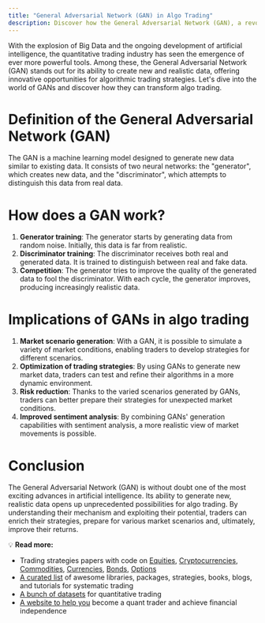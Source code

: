 ```yaml
---
title: "General Adversarial Network (GAN) in Algo Trading"
description: Discover how the General Adversarial Network (GAN), a revolutionary machine learning model, is transforming algorithmic trading. Learn how GANs generate new data to simulate market scenarios, optimize strategies, reduce risk, and improve sentiment analysis. Dive into the world of GANs and enhance your trading strategies. Explore resources for quantitative traders.
---
```




With the explosion of Big Data and the ongoing development of artificial intelligence, the quantitative trading industry has seen the emergence of ever more powerful tools. Among these, the General Adversarial Network (GAN) stands out for its ability to create new and realistic data, offering innovative opportunities for algorithmic trading strategies. Let's dive into the world of GANs and discover how they can transform algo trading.

# Definition of the General Adversarial Network (GAN)

The GAN is a machine learning model designed to generate new data similar to existing data. It consists of two neural networks: the "generator", which creates new data, and the "discriminator", which attempts to distinguish this data from real data.

# How does a GAN work?

1. **Generator training**: The generator starts by generating data from random noise. Initially, this data is far from realistic.
2. **Discriminator training**: The discriminator receives both real and generated data. It is trained to distinguish between real and fake data.
3. **Competition**: The generator tries to improve the quality of the generated data to fool the discriminator. With each cycle, the generator improves, producing increasingly realistic data.

# Implications of GANs in algo trading

1. **Market scenario generation**: With a GAN, it is possible to simulate a variety of market conditions, enabling traders to develop strategies for different scenarios.
2. **Optimization of trading strategies**: By using GANs to generate new market data, traders can test and refine their algorithms in a more dynamic environment.
3. **Risk reduction**: Thanks to the varied scenarios generated by GANs, traders can better prepare their strategies for unexpected market conditions.
4. **Improved sentiment analysis**: By combining GANs' generation capabilities with sentiment analysis, a more realistic view of market movements is possible.

# Conclusion

The General Adversarial Network (GAN) is without doubt one of the most exciting advances in artificial intelligence. Its ability to generate new, realistic data opens up unprecedented possibilities for algo trading. By understanding their mechanism and exploiting their potential, traders can enrich their strategies, prepare for various market scenarios and, ultimately, improve their returns.

💡 **Read more:**

- Trading strategies papers with code on [Equities](https://wiki.paperswithbacktest.com/trading-strategies/equities), [Cryptocurrencies](https://wiki.paperswithbacktest.com/trading-strategies/cryptocurrencies), [Commodities](https://wiki.paperswithbacktest.com/trading-strategies/commodities), [Currencies](https://wiki.paperswithbacktest.com/trading-strategies/currencies), [Bonds](https://wiki.paperswithbacktest.com/trading-strategies/bonds), [Options](https://wiki.paperswithbacktest.com/trading-strategies/options)
- [A curated list](https://github.com/paperswithbacktest/awesome-systematic-trading) of awesome libraries, packages, strategies, books, blogs, and tutorials for systematic trading
- [A bunch of datasets](https://huggingface.co/paperswithbacktest) for quantitative trading
- [A website to help you](https://paperswithbacktest.com/) become a quant trader and achieve financial independence